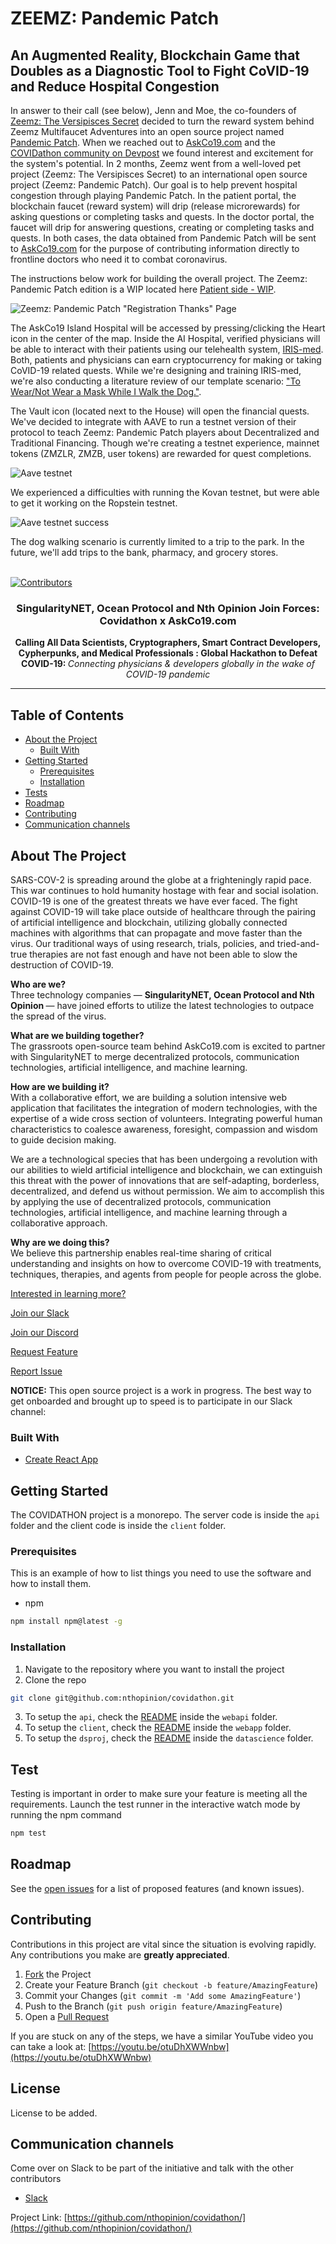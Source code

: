 # ZEEMZ: Pandemic Patch
## An Augmented Reality, Blockchain Game that Doubles as a Diagnostic Tool to Fight CoVID-19 and Reduce Hospital Congestion

In answer to their call (see below), Jenn and Moe, the co-founders of [Zeemz: The Versipisces Secret](https://www.zeemz.xyz) decided to turn the reward system behind Zeemz Multifaucet Adventures into an open source project named [Pandemic Patch](https://www.zeemz.xyz/pandemic-patch). When we reached out to [AskCo19.com](https://www.askco19.com) and the [COVIDathon community on Devpost](https://covidathon.devpost.com) we found interest and excitement for the system's potential. In 2 months, Zeemz went from a well-loved pet project (Zeemz: The Versipisces Secret) to an international open source project (Zeemz: Pandemic Patch). Our goal is to help prevent hospital congestion through playing Pandemic Patch. In the patient portal, the blockchain faucet (reward system) will drip (release microrewards) for asking questions or completing tasks and quests. In the doctor portal, the faucet will drip for answering questions, creating or completing tasks and quests. In both cases, the data obtained from Pandemic Patch will be sent to [AskCo19.com](https://www.askco19.com) for the purpose of contributing information directly to frontline doctors who need it to combat coronavirus.  

The instructions below work for building the overall project. The Zeemz: Pandemic Patch edition is a WIP located here [Patient side - WIP](https://github.com/pandemic-patch/nth-covidathon/tree/master/webapp/src).

![Zeemz: Pandemic Patch "Registration Thanks" Page](https://zeemz-imgs.web.app/imgs/pandemic-registration.png)

The AskCo19 Island Hospital will be accessed by pressing/clicking the Heart icon in the center of the map. Inside the AI Hospital, verified physicians will be able to interact with their patients using our telehealth system, [IRIS-med](https://github.com/pandemic-patch/IRIS-COVID). Both, patients and physicians can earn cryptocurrency for making or taking CoVID-19 related quests. While we're designing and training IRIS-med, we're also conducting a literature review of our template scenario: ["To Wear/Not Wear a Mask While I Walk the Dog."](https://github.com/pandemic-patch/nth-covidathon/blob/master/Chart-9684751.pdf).

The Vault icon (located next to the House) will open the financial quests. We've decided to integrate with AAVE to run a testnet version of their protocol to teach Zeemz: Pandemic Patch players about Decentralized and Traditional Financing. Though we're creating a testnet experience, mainnet tokens (ZMZLR, ZMZB, user tokens) are rewarded for quest completions. 

![Aave testnet](https://zeemz-imgs.web.app/imgs/Aave_Deposit_tranasction.png)

We experienced a difficulties with running the Kovan testnet, but were able to get it working on the Ropstein testnet.

![Aave testnet success](https://zeemz-imgs.web.app/imgs/Aave-deposit-transac-confirm.png)

The dog walking scenario is currently limited to a trip to the park. In the future, we'll add trips to the bank, pharmacy, and grocery stores. 
<br />
<br />

[![Contributors](https://img.shields.io/github/contributors/nthopinion/covidathon)](https://github.com/nthopinion/covidathon/graphs/contributors) <!--[![MIT License](https://img.shields.io/github/license/nthopinion/covidathon)](https://github.com/nthopinion/covidathon/blob/master/LICENSE)-->

<p align="center">
<!-- PROJECT LOGO
  <a href="https://github.com/github_username/repo">
    <img src="images/logo.png" alt="Logo" width="80" height="80">
  </a>
-->
  <h3 align="center">SingularityNET, Ocean Protocol and Nth Opinion Join Forces: Covidathon x AskCo19.com</h3>
<p align="center">
	<b> Calling All Data Scientists, Cryptographers, Smart Contract Developers, Cypherpunks, and Medical Professionals
: Global Hackathon to Defeat COVID-19: </b> <i> Connecting physicians & developers globally in the wake of COVID-19 pandemic </i>
	<hr></hr>
  </p>
<p>
    <!-- TABLE OF CONTENTS -->

## Table of Contents

- [About the Project](#about-the-project)
  - [Built With](#built-with)
- [Getting Started](#getting-started)
  - [Prerequisites](#prerequisites)
  - [Installation](#installation)
- [Tests](#test)<!--- [Build](#build)- [Learn More](https://medium.com/@nthopinionco/ai-technology-partnership-to-fight-covid-19-859b24ae5f33/)-->
- [Roadmap](#roadmap)
- [Contributing](#contributing)
- [Communication channels](#communication-channels)

<!--Our application is a web app. It has a public facing interface, and a doctor/healthcare worker facing interface. Users can search through a database of previously asked questions about COVID-19 (or add their question to the database if it hasn't already been asked), and obtain answers from medical professionals around the globe.
-->

## About The Project

SARS-COV-2 is spreading around the globe at a frighteningly rapid pace. This war continues to hold humanity hostage with fear and social isolation. COVID-19 is one of the greatest threats we have ever faced. The fight against COVID-19 will take place outside of healthcare through the pairing of artificial intelligence and blockchain, utilizing globally connected machines with algorithms that can propagate and move faster than the virus. Our traditional ways of using research, trials, policies, and tried-and-true therapies are not fast enough and have not been able to slow the destruction of COVID-19.
<br>

<b>Who are we?</b><br>
Three technology companies — <b>SingularityNET, Ocean Protocol and Nth Opinion </b> — have joined efforts to utilize the latest technologies to outpace the spread of the virus. </p>

<b>What are we building together?</b><br>
The grassroots open-source team behind AskCo19.com is excited to partner with SingularityNET to merge decentralized protocols, communication technologies, artificial intelligence, and machine learning.


<b>How are we building it?</b><br>
With a collaborative effort, we are building a solution intensive web application that facilitates the integration of modern technologies, with the expertise of a wide cross section of volunteers. Integrating powerful human characteristics to coalesce awareness, foresight, compassion and wisdom to guide decision making.

We are a technological species that has been undergoing a revolution with our abilities to wield artificial intelligence and blockchain, we can extinguish this threat with the power of innovations that are self-adapting, borderless, decentralized, and defend us without permission. We aim to accomplish this by applying the use of decentralized protocols, communication technologies, artificial intelligence, and machine learning through a collaborative approach.

<b>Why are we doing this?</b><br>
We believe this partnership enables real-time sharing of critical understanding and insights on how to overcome COVID-19 with treatments, techniques, therapies, and agents from people for people across the globe.

[Interested in learning more?](https://medium.com/@nthopinionco/ai-technology-partnership-to-fight-covid-19-859b24ae5f33/)

<!--[Explore the website](https://www.covid19webapp.com/)-->

[Join our Slack](http://bit.ly/hackingcovid19-slackinvite)

[Join our Discord](https://daia.foundation/covidathon/)

[Request Feature](https://github.com/nthopinion/covidathon/pulls?q=is%3Apr+is%3Aopen+sort%3Aupdated-desc)

[Report Issue](https://github.com/nthopinion/covidathon/issues?q=is%3Aissue+is%3Aopen+sort%3Aupdated-descx)

<!-- ABOUT THE PROJECT -->


<b>NOTICE:</b> This open source project is a work in progress. The best way to get onboarded and brought up to speed is to participate in our Slack channel:

<!--
<i>Update March 15, 2020:</i> Please excuse the bugs as we are working hard to fix them on the fly! COVID-19 is spreading faster than we can code and as a result converted the project to open source overnight. We understand there are bugs and the code is not optimized. Thank you for working with us as we adapt in real-time! Don’t be shy, reach out, and get involved.-->

<!--[![Product Name Screen Shot][product-screenshot]](https://example.com)

Here's a blank template to get started:
**To avoid retyping too much info. Do a search and replace with your text editor for the following:**
`github_username`, `repo`, `twitter_handle`, `email`
-->

### Built With

- [Create React App](https://github.com/facebook/create-react-app)

<!-- GETTING STARTED -->

## Getting Started

The COVIDATHON project is a monorepo. The server code is inside the `api` folder and the client code is inside the `client` folder.

### Prerequisites

This is an example of how to list things you need to use the software and how to install them.

- npm

```sh
npm install npm@latest -g
```

### Installation

1. Navigate to the repository where you want to install the project
2. Clone the repo

```sh
git clone git@github.com:nthopinion/covidathon.git
```

3. To setup the `api`, check the [README](/webapi) inside the `webapi` folder.
4. To setup the `client`, check the [README](/webapp) inside the `webapp` folder.
5. To setup the `dsproj`, check the [README](/datascience) inside the `datascience` folder.

<!-- TEST
TODO: Add more to the testing workflow: how to write a test, where, etc.
 -->

## Test

Testing is important in order to make sure your feature is meeting all the requirements.
Launch the test runner in the interactive watch mode by running the npm command<br />

```sh
npm test
```

<!-- ROADMAP -->

## Roadmap

See the [open issues](https://github.com/nthopinion/covidathon/issues) for a list of proposed features (and known issues).

<!-- CONTRIBUTING -->

## Contributing

Contributions in this project are vital since the situation is evolving rapidly. Any contributions you make are **greatly appreciated**.

1. [Fork](https://github.com/nthopinion/covidathon/fork/) the Project
2. Create your Feature Branch (`git checkout -b feature/AmazingFeature`)
3. Commit your Changes (`git commit -m 'Add some AmazingFeature'`)
4. Push to the Branch (`git push origin feature/AmazingFeature`)
5. Open a [Pull Request](https://github.com/nthopinion/covidathon/compare)

If you are stuck on any of the steps, we have a similar YouTube video you can take a look at: [https://youtu.be/otuDhXWWnbw](https://youtu.be/otuDhXWWnbw)

<!-- LICENSE-->

## License

License to be added.
<!--Distributed under the MIT License. See [LICENSE](LICENSE) for more information.-->

<!-- COMMUNICATIOIN CHANNELS -->

## Communication channels

Come over on Slack to be part of the initiative and talk with the other contributors

- [Slack](http://bit.ly/hackingcovid19-slackinvite)

Project Link: [https://github.com/nthopinion/covidathon/](https://github.com/nthopinion/covidathon/)
